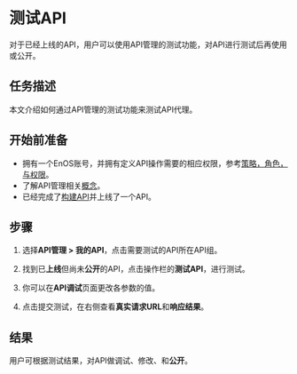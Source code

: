 # 测试API

对于已经上线的API，用户可以使用API管理的测试功能，对API进行测试后再使用或公开。

## 任务描述

本文介绍如何通过API管理的测试功能来测试API代理。


## 开始前准备

- 拥有一个EnOS账号，并拥有定义API操作需要的相应权限，参考[策略，角色，与权限](/docs/iam/zh_CN/latest/access_policy)。
- 了解API管理相关[概念](api_management_concepts)。
- 已经完成了[构建API](creating_api)并上线了一个API。

## 步骤

1. 选择**API管理 > 我的API**，点击需要测试的API所在API组。

2. 找到已**上线**但尚未**公开**的API，点击操作栏的**测试API**，进行测试。

3. 你可以在**API调试**页面更改各参数的值。

4. 点击提交测试，在右侧查看**真实请求URL**和**响应结果**。

## 结果

用户可根据测试结果，对API做调试、修改、和**公开**。

